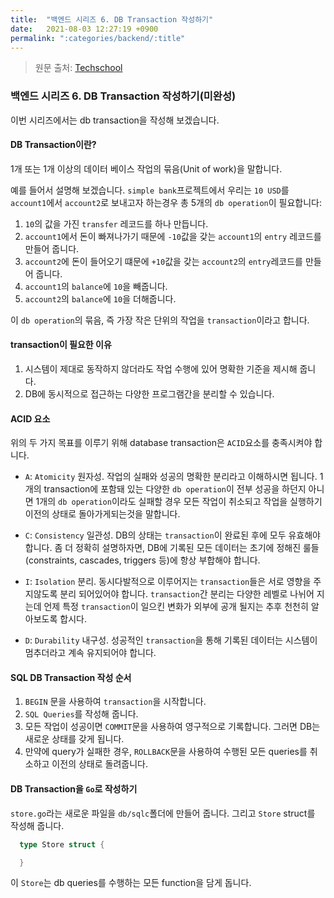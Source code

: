 ```yaml
---
title:  "백엔드 시리즈 6. DB Transaction 작성하기"
date:   2021-08-03 12:27:19 +0900
permalink: ":categories/backend/:title"
---
```


> 원문 출처: [Techschool](https://www.youtube.com/watch?v=rx6CPDK_5mU&list=PLy_6D98if3ULEtXtNSY_2qN21VCKgoQAE&ab_channel=TECHSCHOOL "Tech School")

### 백엔드 시리즈 6. DB Transaction 작성하기(미완성)

이번 시리즈에서는 db transaction을 작성해 보겠습니다.

#### DB Transaction이란?

1개 또는 1개 이상의 데이터 베이스 작업의 묶음(Unit of work)을 말합니다.

예를 들어서 설명해 보겠습니다. `simple bank`프로젝트에서 우리는 `10 USD`를 `account1`에서 `account2`로 보내고자 하는경우 총 5개의 `db operation`이 필요합니다:

1. `10`의 값을 가진 `transfer` 레코드를 하나 만듭니다.
1. `account1`에서 돈이 빠져나가기 때문에 `-10`값을 갖는 `account1`의 `entry` 레코드를 만들어 줍니다.
1. `account2`에 돈이 들어오기 떄문에 `+10`값을 갖는 `account2`의 `entry`레코드를 만들어 줍니다.
1. `account1`의 `balance`에 `10`을 빼줍니다.
1. `account2`의 `balance`에 `10`을 더해줍니다.

이 `db operation`의 묶음, 즉 가장 작은 단위의 작업을 `transaction`이라고 합니다.

#### transaction이 필요한 이유

1. 시스템이 제대로 동작하지 않더라도 작업 수행에 있어 명확한 기준을 제시해 줍니다.
1. DB에 동시적으로 접근하는 다양한 프로그램간을 분리할 수 있습니다.

#### ACID 요소

위의 두 가지 목표를 이루기 위해 database transaction은 `ACID`요소를 충족시켜야 합니다.

- `A`: `Atomicity` 원자성. 작업의 실패와 성공의 명확한 분리라고 이해하시면 됩니다. 1개의 transaction에 포함돼 있는 다양한 `db operation`이 전부 성공을 하던지 아니면 1개의 `db operation`이라도 실패할 경우 모든 작업이 취소되고 작업을 실행하기 이전의 상태로 돌아가게되는것을 말합니다.

- `C`: `Consistency` 일관성. DB의 상태는 `transaction`이 완료된 후에 모두 유효해야 합니다. 좀 더 정확히 설명하자면, DB에 기록된 모든 데이터는 초기에 정해진 룰들 (constraints, cascades, triggers 등)에 항상 부합해야 합니다.

- `I`: `Isolation` 분리. 동시다발적으로 이루어지는 `transaction`들은 서로 영향을 주지않도록 분리 되어있어야 합니다. `transaction`간 분리는 다양한 레벨로 나뉘어 지는데 언제 특정 `transaction`이 일으킨 변화가 외부에 공개 될지는 추후 천천히 알아보도록 합시다.

- `D`: `Durability` 내구성. 성공적인 `transaction`을 통해 기록된 데이터는 시스템이 멈추더라고 계속 유지되어야 합니다.

#### SQL DB Transaction 작성 순서

1. `BEGIN` 문을 사용하여 `transaction`을 시작합니다.
1. `SQL Queries`를 작성해 줍니다.
1. 모든 작업이 성공이면 `COMMIT`문을 사용하여 영구적으로 기록합니다. 그러면 DB는 새로운 상태를 갖게 됩니다.
1. 만약에 query가 실패한 경우, `ROLLBACK`문을 사용하여 수행된 모든 queries를 취소하고 이전의 상태로 돌려줍니다.

#### DB Transaction을 `Go`로 작성하기

`store.go`라는 새로운 파일을 `db/sqlc`폴더에 만들어 줍니다. 그리고 `Store` struct를 작성해 줍니다.

```go
  type Store struct {

  }
```

이 `Store`는 db queries를 수행하는 모든 function을 담게 돕니다.
